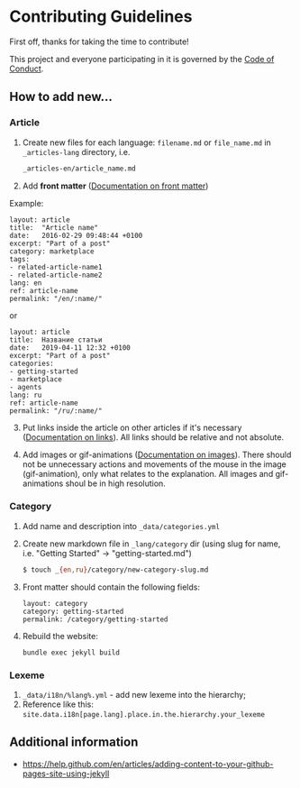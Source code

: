 # Contributing Guidelines

First off, thanks for taking the time to contribute!

This project and everyone participating in it is governed by the [Code of Conduct](CODE_OF_CONDUCT.md).

## How to add new...

### Article

1. Create new files for each language: `filename.md` or `file_name.md` in `_articles-lang` directory, i.e.

    ```bash
    _articles-en/article_name.md
    ```

2. Add **front matter** ([Documentation on front matter](https://jekyllrb.com/docs/front-matter/))

Example:

```
layout: article
title:  "Article name"
date:   2016-02-29 09:48:44 +0100
excerpt: "Part of a post"
category: marketplace
tags:
- related-article-name1
- related-article-name2
lang: en
ref: article-name
permalink: "/en/:name/"
```

or

```
layout: article
title:  Название статьи
date:   2019-04-11 12:32 +0100
excerpt: "Part of a post"
categories:
- getting-started
- marketplace
- agents
lang: ru
ref: article-name
permalink: "/ru/:name/"
```

3. Put links inside the article on other articles if it's necessary ([Documentation on links](https://jekyllrb.com/docs/liquid/tags/#links)). All links should be relative and not absolute. 

4. Add images or gif-animations ([Documentation on images](https://jekyllrb.com/docs/posts/#including-images-and-resources)). There should not be unnecessary actions and movements of the mouse in the image (gif-animation), only what relates to the explanation. All images and gif-animations shoul be in high resolution.


### Category
1. Add name and description into `_data/categories.yml`
2. Create new markdown file in `_lang/category` dir (using slug for name, i.e. "Getting Started" -> "getting-started.md")

    ```bash
    $ touch _{en,ru}/category/new-category-slug.md
    ```

3. Front matter should contain the following fields:
    ```
    layout: category
    category: getting-started
    permalink: /category/getting-started
    ```

3. Rebuild the website:
    ```
    bundle exec jekyll build
    ```

### Lexeme
1. `_data/i18n/%lang%.yml` - add new lexeme into the hierarchy;
2. Reference like this: `site.data.i18n[page.lang].place.in.the.hierarchy.your_lexeme`

## Additional information

- https://help.github.com/en/articles/adding-content-to-your-github-pages-site-using-jekyll
